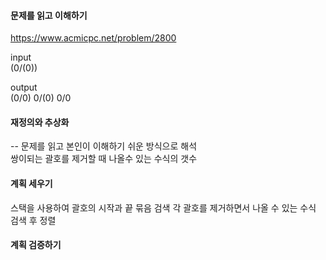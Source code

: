 #### 문제를 읽고 이해하기
https://www.acmicpc.net/problem/2800

input</br>
(0/(0))

output</br>
(0/0)
0/(0)
0/0

#### 재정의와 추상화<br>
-- 문제를 읽고 본인이 이해하기 쉬운 방식으로 해석<br>
쌍이되는 괄호를 제거할 때 나올수 있는 수식의 갯수

#### 계획 세우기<br>
스택을 사용하여 괄호의 시작과 끝 묶음 검색
각 괄호를 제거하면서 나올 수 있는 수식 검색 후 정렬

#### 계획 검증하기
